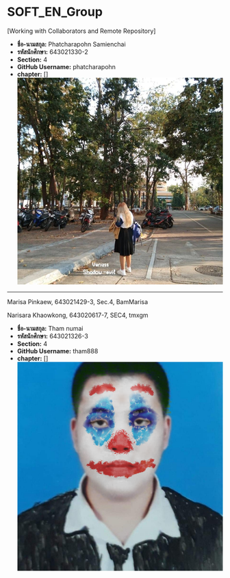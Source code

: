 # SOFT_EN_Group

[Working with Collaborators and Remote Repository]

- **ชื่อ-นามสกุล:** Phatcharapohn Samienchai
- **รหัสนักศึกษา:** 643021330-2
- **Section:** 4
- **GitHub Username:** phatcharapohn
- **chapter:** []
![Profile Picture](medai/phatcharapohn.jpg)

---

Marisa Pinkaew, 643021429-3, Sec.4, BamMarisa


Narisara Khaowkong, 643020617-7, SEC4, tmxgm



- **ชื่อ-นามสกุล:** Tham numai
- **รหัสนักศึกษา:** 643021326-3
- **Section:** 4
- **GitHub Username:** tham888
- **chapter:** []
![Profile Picture](medai/tham.png)



